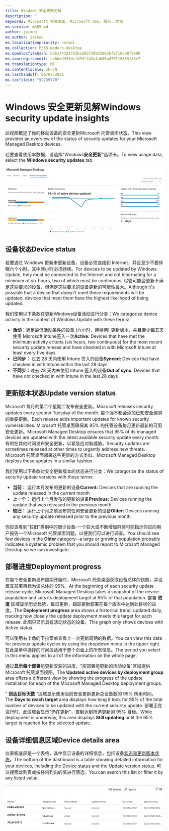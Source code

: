 ```yaml
---
title: Windows 安全更新见解
description: ''
keywords: Microsoft 托管桌面, Microsoft 365, 服务, 文档
ms.service: m365-md
author: jaimeo
ms.author: jaimeo
ms.localizationpriority: normal
ms.collection: M365-modern-desktop
ms.openlocfilehash: b3b1f43217b3be285f20925065bf9710a38f9606
ms.sourcegitcommit: cebbdd393dcfd93ff43a1ab66ad70115853f83e7
ms.translationtype: MT
ms.contentlocale: zh-CN
ms.lasthandoff: 06/03/2021
ms.locfileid: "52739770"
---
```

# <a name="windows-security-update-insights"></a><span data-ttu-id="5b01c-103">Windows 安全更新见解</span><span class="sxs-lookup"><span data-stu-id="5b01c-103">Windows security update insights</span></span>
<span data-ttu-id="5b01c-104">此视图概述了你的移动设备的安全更新Microsoft 托管桌面状态。</span><span class="sxs-lookup"><span data-stu-id="5b01c-104">This view provides an overview of the status of security updates for your Microsoft Managed Desktop devices.</span></span> 

<span data-ttu-id="5b01c-105">若要查看使用率数据，请选择"Windows<strong>安全更新"</strong>选项卡。</span><span class="sxs-lookup"><span data-stu-id="5b01c-105">To view usage data, select the <strong>Windows security updates</strong> tab.</span></span>

![Windows安全更新窗格：左侧列中设备状态和更新版本的条形图、在中央列中更新部署进度、按部署组更新活动设备的百分比，以及右列中达到 95% 部署目标所经过的天数。](../../media/update-insights.jpg)

## <a name="device-status"></a><span data-ttu-id="5b01c-107">设备状态</span><span class="sxs-lookup"><span data-stu-id="5b01c-107">Device status</span></span>

<span data-ttu-id="5b01c-108">若要通过 Windows 更新来更新设备，设备必须连接到 Internet，并且至少不要休眠六个小时，其中两小时必须持续。</span><span class="sxs-lookup"><span data-stu-id="5b01c-108">For devices to be updated by Windows Update, they must be connected to the Internet and not hibernating for a minimum of six hours, two of which must be continuous.</span></span> <span data-ttu-id="5b01c-109">尽管可能会更新不满足这些要求的设备，但满足这些要求的设备更新的可能性最大。</span><span class="sxs-lookup"><span data-stu-id="5b01c-109">Although it's possible that a device that doesn't meet these requirements will be updated, devices that meet them have the highest likelihood of being updated.</span></span> 

<span data-ttu-id="5b01c-110">我们使用以下条款在更新Windows设备活动进行分类：</span><span class="sxs-lookup"><span data-stu-id="5b01c-110">We categorize device activity in the context of Windows Update with these terms:</span></span>

- <span data-ttu-id="5b01c-111"><strong>活动：</strong>满足最低活动条件的设备 (六小时，连续两) 更新版本，并且至少每五天使用 Microsoft Intune签入一次</span><span class="sxs-lookup"><span data-stu-id="5b01c-111"><strong>Active:</strong> Devices that have met the minimum activity criteria (six hours, two continuous) for the most recent security update release and have checked in with Microsoft Intune at least every five days</span></span>
- <span data-ttu-id="5b01c-112"><strong>已同步：</strong> 过去 28 天内使用 Intune 签入的设备</span><span class="sxs-lookup"><span data-stu-id="5b01c-112"><strong>Synced:</strong> Devices that have checked in with Intune within the last 28 days</span></span>
- <span data-ttu-id="5b01c-113"><strong>不同步：</strong>过去 28 天内未使用 Intune 签入的设备<i></i></span><span class="sxs-lookup"><span data-stu-id="5b01c-113"><strong>Out of sync:</strong> Devices that have <i>not</i> checked in with Intune in the last 28 days</span></span>




## <a name="update-version-status"></a><span data-ttu-id="5b01c-114">更新版本状态</span><span class="sxs-lookup"><span data-stu-id="5b01c-114">Update version status</span></span>

<span data-ttu-id="5b01c-115">Microsoft 每月的第二个星期二发布安全更新。</span><span class="sxs-lookup"><span data-stu-id="5b01c-115">Microsoft releases security updates every second Tuesday of the month.</span></span> <span data-ttu-id="5b01c-116">每个版本都会添加已知安全漏洞的重要更新。</span><span class="sxs-lookup"><span data-stu-id="5b01c-116">Each release adds important updates for known security vulnerabilities.</span></span> <span data-ttu-id="5b01c-117">Microsoft 托管桌面确保其 95% 的托管设备每月更新最新的可用安全更新。</span><span class="sxs-lookup"><span data-stu-id="5b01c-117">Microsoft Managed Desktop ensures that 95% of its managed devices are updated with the latest available security update every month.</span></span> <span data-ttu-id="5b01c-118">有时在其他时间发布安全更新，以紧急应对新威胁。</span><span class="sxs-lookup"><span data-stu-id="5b01c-118">Security updates are sometimes released at other times to urgently address new threats.</span></span> <span data-ttu-id="5b01c-119">Microsoft 托管桌面部署这些更新的方式类似。</span><span class="sxs-lookup"><span data-stu-id="5b01c-119">Microsoft Managed Desktop deploys these updates in a similar fashion.</span></span>

<span data-ttu-id="5b01c-120">我们使用以下条款对安全更新版本的状态进行分类：</span><span class="sxs-lookup"><span data-stu-id="5b01c-120">We categorize the status of security update versions with these terms:</span></span>

- <span data-ttu-id="5b01c-121"><strong>当前：</strong> 运行本月发布的更新的设备</span><span class="sxs-lookup"><span data-stu-id="5b01c-121"><strong>Current:</strong> Devices that are running the update released in the current month</span></span>
- <span data-ttu-id="5b01c-122"><strong>上一个：</strong> 运行上个月发布的更新的设备</span><span class="sxs-lookup"><span data-stu-id="5b01c-122"><strong>Previous:</strong> Devices running the update that was released in the previous month</span></span>
- <span data-ttu-id="5b01c-123"><strong>较旧：</strong> 运行上个月之前发布的任何安全更新的设备</span><span class="sxs-lookup"><span data-stu-id="5b01c-123"><strong>Older:</strong> Devices running any security update released prior to the previous month</span></span>

<span data-ttu-id="5b01c-124">你应该看到"较旧"类别中的<strong></strong>很少设备-一个较大或不断增加群体可能指示你应向用户报告一个Microsoft 托管桌面问题，以便我们可以进行调查。</span><span class="sxs-lookup"><span data-stu-id="5b01c-124">You should see few devices in the <strong>Older</strong> category--a large or growing population probably indicates a systemic problem that you should report to Microsoft Managed Desktop so we can investigate.</span></span>


## <a name="deployment-progress"></a><span data-ttu-id="5b01c-125">部署进度</span><span class="sxs-lookup"><span data-stu-id="5b01c-125">Deployment progress</span></span>

<span data-ttu-id="5b01c-126">在每个安全更新发布周期开始时，Microsoft 托管桌面获取设备总体的快照，并设置其部署目标为该总体的 95%。</span><span class="sxs-lookup"><span data-stu-id="5b01c-126">At the beginning of each security update release cycle, Microsoft Managed Desktop takes a snapshot of the device population and sets its deployment target at 95% of that population.</span></span> <span data-ttu-id="5b01c-127">部署 <strong>进度</strong> 区域显示历史趋势，每日更新，跟踪更新部署在每个版本中达到此目标的进度。</span><span class="sxs-lookup"><span data-stu-id="5b01c-127">The <strong>Deployment progress</strong> area shows a historical trend, updated daily, tracking how closely the update deployment meets this target for each release.</span></span> <span data-ttu-id="5b01c-128">此图只显示具有活动状态的设备。</span><span class="sxs-lookup"><span data-stu-id="5b01c-128">This graph only shows devices with Active status.</span></span>

<span data-ttu-id="5b01c-129">可以使用右上角的下拉菜单查看上一次更新周期的数据。</span><span class="sxs-lookup"><span data-stu-id="5b01c-129">You can view this data for previous update cycles by using the dropdown menu in the upper right.</span></span> <span data-ttu-id="5b01c-130">在此菜单中选择的时间段适用于整个页面上的所有信息。</span><span class="sxs-lookup"><span data-stu-id="5b01c-130">The period you select in this menu applies to all of the information on the whole page.</span></span>

<span data-ttu-id="5b01c-131">通过<strong>显示每个部署</strong>组更新安装的进度，"按部署组更新的活动设备"区域提供Microsoft 托管桌面视图。</span><span class="sxs-lookup"><span data-stu-id="5b01c-131">The <strong>Updated active devices by deployment group</strong> area offers a different view by showing the progress of the update installation for each of the Microsoft Managed Desktop deployment groups.</span></span>

<span data-ttu-id="5b01c-132">" <strong>到达目标天数</strong> "区域显示使用当前安全更新更新总设备数的 95% 所用时间。</span><span class="sxs-lookup"><span data-stu-id="5b01c-132">The <strong>Days to reach target</strong> area displays how long it took for 95% of the total number of devices to be updated with the current security update.</span></span> <span data-ttu-id="5b01c-133">部署正在进行时，此区域会显示"仍在<strong></strong>更新"，直到达到所选更新的 95% 目标。</span><span class="sxs-lookup"><span data-stu-id="5b01c-133">While deployment is underway, this area displays <strong>Still updating</strong> until the 95% target is reached for the selected update.</span></span>

## <a name="device-details-area"></a><span data-ttu-id="5b01c-134">设备详细信息区域</span><span class="sxs-lookup"><span data-stu-id="5b01c-134">Device details area</span></span>

<span data-ttu-id="5b01c-135">仪表板底部是一个表格，其中显示设备的详细信息，包括设备[状态](#device-status)[和更新版本状态](#update-version-status)。</span><span class="sxs-lookup"><span data-stu-id="5b01c-135">The bottom of the dashboard is a table showing detailed information for your devices, including the [Device status](#device-status) and the [Update version status](#update-version-status).</span></span> <span data-ttu-id="5b01c-136">可以搜索此列表或按任何列出的值进行筛选。</span><span class="sxs-lookup"><span data-stu-id="5b01c-136">You can search this list or filter it by any listed value.</span></span>


![设备详细信息表显示设备名称、分配的用户、设备状态、更新版本、操作系统版本以及设备上次同步日期的列。](../../media/security-update-insights-device-table-sterile.png)
